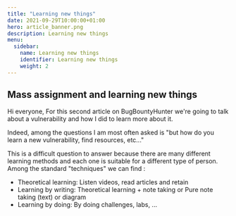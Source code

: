 ```yaml
---
title: "Learning new things"
date: 2021-09-29T10:00:00+01:00
hero: article_banner.png
description: Learning new things
menu:
  sidebar:
    name: Learning new things
    identifier: Learning new things
    weight: 2
---
```


## Mass assignment and learning new things

Hi everyone, For this second article on BugBountyHunter we're going to talk about a vulnerability and how I did to learn more about it.

Indeed, among the questions I am most often asked is "but how do you learn a new vulnerability, find resources, etc..."

This is a difficult question to answer because there are many different learning methods and each one is suitable for a different type of person. Among the standard "techniques" we can find :

  * Theoretical learning: Listen videos, read articles and retain
  * Learning by writing: Theoretical learning + note taking or Pure note taking (text) or diagram
  * Learning by doing: By doing challenges, labs, ...

